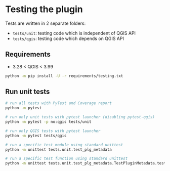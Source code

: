 # Testing the plugin

Tests are written in 2 separate folders:

- `tests/unit`: testing code which is independent of QGIS API
- `tests/qgis`: testing code which depends on QGIS API

## Requirements

- 3.28 < QGIS < 3.99

```bash
python -m pip install -U -r requirements/testing.txt
```

## Run unit tests

```bash
# run all tests with PyTest and Coverage report
python -m pytest

# run only unit tests with pytest launcher (disabling pytest-qgis)
python -m pytest -p no:qgis tests/unit

# run only QGIS tests with pytest launcher
python -m pytest tests/qgis

# run a specific test module using standard unittest
python -m unittest tests.unit.test_plg_metadata

# run a specific test function using standard unittest
python -m unittest tests.unit.test_plg_metadata.TestPluginMetadata.test_version_semver
```

